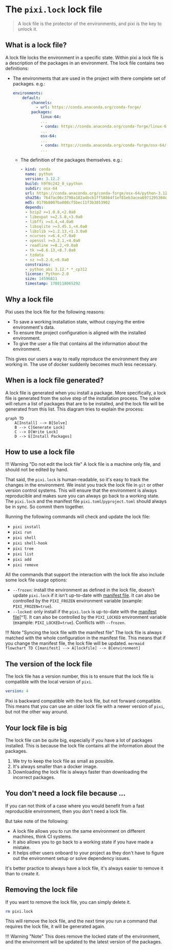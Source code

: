 # The `pixi.lock` lock file

> A lock file is the protector of the environments, and pixi is the key to unlock it.

## What is a lock file?
A lock file locks the environment in a specific state.
Within pixi a lock file is a description of the packages in an environment.
The lock file contains two definitions:
- The environments that are used in the project with there complete set of packages. e.g.:
    ```yaml
    environments:
        default:
            channels:
              - url: https://conda.anaconda.org/conda-forge/
            packages:
                linux-64:
                ...
                - conda: https://conda.anaconda.org/conda-forge/linux-64/python-3.12.2-hab00c5b_0_cpython.conda
                ...
                osx-64:
                ...
                - conda: https://conda.anaconda.org/conda-forge/osx-64/python-3.12.2-h9f0c242_0_cpython.conda
                ...
    ```
  - The definition of the packages themselves. e.g.:
      ```yaml
      - kind: conda
        name: python
        version: 3.12.2
        build: h9f0c242_0_cpython
        subdir: osx-64
        url: https://conda.anaconda.org/conda-forge/osx-64/python-3.12.2-h9f0c242_0_cpython.conda
        sha256: 7647ac06c3798a182a4bcb1ff58864f1ef81eb3acea6971295304c23e43252fb
        md5: 0179b8007ba008cf5bec11f3b3853902
        depends:
        - bzip2 >=1.0.8,<2.0a0
        - libexpat >=2.5.0,<3.0a0
        - libffi >=3.4,<4.0a0
        - libsqlite >=3.45.1,<4.0a0
        - libzlib >=1.2.13,<1.3.0a0
        - ncurses >=6.4,<7.0a0
        - openssl >=3.2.1,<4.0a0
        - readline >=8.2,<9.0a0
        - tk >=8.6.13,<8.7.0a0
        - tzdata
        - xz >=5.2.6,<6.0a0
        constrains:
        - python_abi 3.12.* *_cp312
        license: Python-2.0
        size: 14596811
        timestamp: 1708118065292
      ```

## Why a lock file
Pixi uses the lock file for the following reasons:
- To save a working installation state, without copying the entire environment's data.
- To ensure the project configuration is aligned with the installed environment.
- To give the user a file that contains all the information about the environment.

This gives our users a way to really reproduce the environment they are working in.
The use of docker suddenly becomes much less necessary.

## When is a lock file generated?
A lock file is generated when you install a package.
More specifically, a lock file is generated from the solve step of the installation process.
The solve will return a list of packages that are to be installed, and the lock file will be generated from this list.
This diagram tries to explain the process:

```mermaid
graph TD
    A[Install] --> B[Solve]
    B --> C[Generate Lock]
    C --> D[Write Lock]
    D --> E[Install Packages]
```

## How to use a lock file
!!! Warning "Do not edit the lock file"
    A lock file is a machine only file, and should not be edited by hand.

That said, the `pixi.lock` is human-readable, so it's easy to track the changes in the environment.
We insist you track the lock file in `git` or other version control systems.
This will ensure that the environment is always reproducible and makes sure you can always go back to a working state.
The `pixi.lock` and the manifest file `pixi.toml`/`pyproject.toml` should always be in sync.
So commit them together.

Running the following commands will check and update the lock file:

- `pixi install`
- `pixi run`
- `pixi shell`
- `pixi shell-hook`
- `pixi tree`
- `pixi list`
- `pixi add`
- `pixi remove`

All the commands that support the interaction with the lock file also include some lock file usage options:

- `--frozen`: install the environment as defined in the lock file, doesn't update `pixi.lock` if it isn't up-to-date with [manifest file](configuration.md). It can also be controlled by the `PIXI_FROZEN` environment variable (example: `PIXI_FROZEN=true`).
- `--locked`: only install if the `pixi.lock` is up-to-date with the [manifest file](configuration.md)[^1]. It can also be controlled by the `PIXI_LOCKED` environment variable (example: `PIXI_LOCKED=true`). Conflicts with `--frozen`.

!!! Note "Syncing the lock file with the manifest file"
    The lock file is always matched with the whole configuration in the manifest file.
    This means that if you change the manifest file, the lock file will be updated.
    ```mermaid
    flowchart TD
        C[manifest] --> A[lockfile] --> B[environment]
    ```

## The version of the lock file
The lock file has a version number, this is to ensure that the lock file is compatible with the local version of `pixi`.
```yaml
version: 4
```
Pixi is backward compatible with the lock file, but not forward compatible.
This means that you can use an older lock file with a newer version of `pixi`, but not the other way around.

## Your lock file is big
The lock file can be quite big, especially if you have a lot of packages installed.
This is because the lock file contains all the information about the packages.

1. We try to keep the lock file as small as possible.
2. It's always smaller than a docker image.
3. Downloading the lock file is always faster than downloading the incorrect packages.

## You don't need a lock file because ...
If you can not think of a case where you would benefit from a fast reproducible environment, then you don't need a lock file.

But take note of the following:

- A lock file allows you to run the same environment on different machines, think CI systems.
- It also allows you to go back to a working state if you have made a mistake.
- It helps other users onboard to your project as they don't have to figure out the environment setup or solve dependency issues.

It's better practice to always have a lock file, it's always easier to remove it than to create it.


## Removing the lock file
If you want to remove the lock file, you can simply delete it.
```bash
rm pixi.lock
```
This will remove the lock file, and the next time you run a command that requires the lock file, it will be generated again.

!!! Warning "Note"
    This does remove the locked state of the environment, and the environment will be updated to the latest version of the packages.
